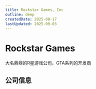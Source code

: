 ```yaml
---
title: Rockstar Games, Inc
outline: deep
createdDate: 2025-08-17
lastUpdated: 2025-09-03
---
```

# Rockstar Games

大名鼎鼎的R星游戏公司，GTA系列的开发商 

## 公司信息

<DirectHireCompanyTable state="new-york" city="new-york" companyJsonFileName="rockstar-games-inc" />